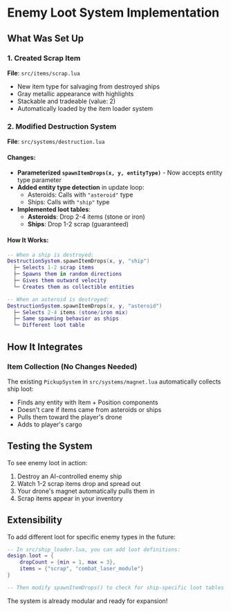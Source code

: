 # Enemy Loot System Implementation

## What Was Set Up

### 1. Created Scrap Item
**File**: `src/items/scrap.lua`

- New item type for salvaging from destroyed ships
- Gray metallic appearance with highlights
- Stackable and tradeable (value: 2)
- Automatically loaded by the item loader system

### 2. Modified Destruction System
**File**: `src/systems/destruction.lua`

#### Changes:
- **Parameterized `spawnItemDrops(x, y, entityType)`** - Now accepts entity type parameter
- **Added entity type detection** in update loop:
  - Asteroids: Calls with `"asteroid"` type
  - Ships: Calls with `"ship"` type
- **Implemented loot tables**:
  - **Asteroids**: Drop 2-4 items (stone or iron)
  - **Ships**: Drop 1-2 scrap (guaranteed)

#### How It Works:
```lua
-- When a ship is destroyed:
DestructionSystem.spawnItemDrops(x, y, "ship")
  ├─ Selects 1-2 scrap items
  ├─ Spawns them in random directions
  ├─ Gives them outward velocity
  └─ Creates them as collectible entities

-- When an asteroid is destroyed:
DestructionSystem.spawnItemDrops(x, y, "asteroid")
  ├─ Selects 2-4 items (stone/iron mix)
  ├─ Same spawning behavior as ships
  └─ Different loot table
```

## How It Integrates

### Item Collection (No Changes Needed)
The existing `PickupSystem` in `src/systems/magnet.lua` automatically collects ship loot:
- Finds any entity with Item + Position components
- Doesn't care if items came from asteroids or ships
- Pulls them toward the player's drone
- Adds to player's cargo

## Testing the System

To see enemy loot in action:
1. Destroy an AI-controlled enemy ship
2. Watch 1-2 scrap items drop and spread out
3. Your drone's magnet automatically pulls them in
4. Scrap items appear in your inventory

## Extensibility

To add different loot for specific enemy types in the future:

```lua
-- In src/ship_loader.lua, you can add loot definitions:
design.loot = {
    dropCount = {min = 1, max = 3},
    items = {"scrap", "combat_laser_module"}
}

-- Then modify spawnItemDrops() to check for ship-specific loot tables
```

The system is already modular and ready for expansion!
